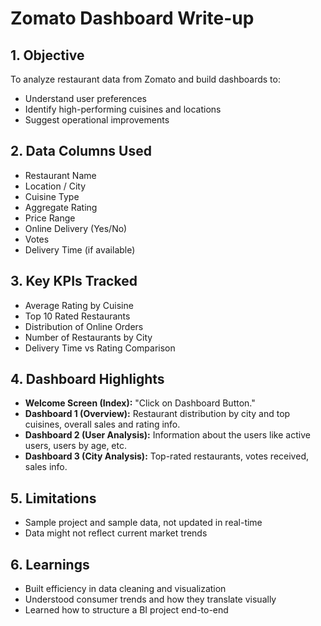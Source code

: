 # Zomato Dashboard Write-up

## 1. Objective
To analyze restaurant data from Zomato and build dashboards to:
- Understand user preferences
- Identify high-performing cuisines and locations
- Suggest operational improvements

## 2. Data Columns Used
- Restaurant Name
- Location / City
- Cuisine Type
- Aggregate Rating
- Price Range
- Online Delivery (Yes/No)
- Votes
- Delivery Time (if available)

## 3. Key KPIs Tracked
- Average Rating by Cuisine
- Top 10 Rated Restaurants
- Distribution of Online Orders
- Number of Restaurants by City
- Delivery Time vs Rating Comparison

## 4. Dashboard Highlights

- **Welcome Screen (Index):** "Click on Dashboard Button."
- **Dashboard 1 (Overview):** Restaurant distribution by city and top cuisines, overall sales and rating info.
- **Dashboard 2 (User Analysis):** Information about the users like active users, users by age, etc.  
- **Dashboard 3 (City Analysis):** Top-rated restaurants, votes received, sales info.

## 5. Limitations
- Sample project and sample data, not updated in real-time
- Data might not reflect current market trends

## 6. Learnings
- Built efficiency in data cleaning and visualization
- Understood consumer trends and how they translate visually
- Learned how to structure a BI project end-to-end
